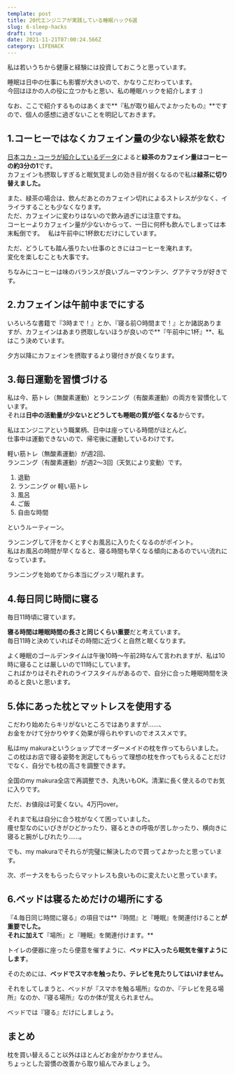 ```yaml
---
template: post
title: 20代エンジニアが実践している睡眠ハック6選
slug: 6-sleep-hacks
draft: true
date: 2021-11-21T07:00:24.566Z
category: LIFEHACK
---
```

私は若いうちから健康と経験には投資しておこうと思っています。

睡眠は日中の仕事にも影響が大きいので、かなりこだわっています。\
今回はほかの人の役に立つかもと思い、私の睡眠ハックを紹介します :)

なお、ここで紹介するものはあくまで**『私が取り組んでよかったもの』**ですので、個人の感想に過ぎないことを明記しておきます。

## 1.コーヒーではなくカフェイン量の少ない緑茶を飲む

[日本コカ・コーラが紹介しているデータ](https://j.cocacola.co.jp/info/faq/detail.htm?faq=19112)によると**緑茶のカフェイン量はコーヒーの約3分の1**です。　\
カフェインも摂取しすぎると眠気覚ましの効き目が弱くなるので私は**緑茶に切り替えました。**

また、緑茶の場合は、飲んだあとのカフェイン切れによるストレスが少なく、イライラすることも少なくなります。\
ただ、カフェインに変わりはないので飲み過ぎには注意ですね。\
コーヒーよりカフェイン量が少ないからって、一日に何杯も飲んでしまっては本末転倒です。　
私は午前中に1杯飲むだけにしています。  

ただ、どうしても踏ん張りたい仕事のときにはコーヒーを淹れます。  \
変化を楽しむことも大事です。

ちなみにコーヒーは味のバランスが良いブルーマウンテン、グアテマラが好きです。  

## 2.カフェインは午前中までにする

いろいろな書籍で『3時まで！』とか、『寝る前○時間まで！』とか諸説ありますが、カフェインはあまり摂取しないほうが良いので**『午前中に1杯』**、私はこう決めています。  

夕方以降にカフェインを摂取するより寝付きが良くなります。  

## 3.毎日運動を習慣づける

私は今、筋トレ（無酸素運動）とランニング（有酸素運動）の両方を習慣化しています。\
それは**日中の活動量が少ないとどうしても睡眠の質が低くなる**からです。  

私はエンジニアという職業柄、日中は座っている時間がほとんど。\
仕事中は運動できないので、帰宅後に運動しているわけです。   

軽い筋トレ（無酸素運動）が週2回、\
ランニング（有酸素運動）が週2〜3回（天気により変動）です。  

1. 退勤
2. ランニング or 軽い筋トレ
3. 風呂
4. ご飯
5. 自由な時間  

というルーティーン。　　

ランニングして汗をかくとすぐお風呂に入りたくなるのがポイント。\
私はお風呂の時間が早くなると、寝る時間も早くなる傾向にあるのでいい流れになっています。　　

ランニングを始めてから本当にグッスリ眠れます。  

## 4.毎日同じ時間に寝る

毎日11時頃に寝ています。  

**寝る時間は睡眠時間の長さと同じくらい重要**だと考えています。\
毎日11時と決めていればその時間に近づくと自然と眠くなります。  

よく睡眠のゴールデンタイムは午後10時〜午前2時なんて言われますが、私は10時に寝ることは厳しいので11時にしています。  \
こればかりはそれぞれのライフスタイルがあるので、自分に合った睡眠時間を決めると良いと思います。

## 5.体にあった枕とマットレスを使用する

こだわり始めたらキリがないところではありますが……、\
お金をかけて分かりやすく効果が得られやすいのでオススメです。  

私はmy makuraというショップでオーダーメイドの枕を作ってもらいました。\
この枕はお店で寝る姿勢を測定してもらって理想の枕を作ってもらえることだけでなく、自分でも枕の高さを調整できます。  

全国のmy makura全店で再調整でき、丸洗いもOK。清潔に長く使えるのでお気に入りです。

ただ、お値段は可愛くない。4万円over。  

それまで私は自分に合う枕がなくて困っていました。\
痩せ型なのにいびきがひどかったり、寝るときの呼吸が苦しかったり、横向きに寝ると腕がしびれたり......。　　

でも、my makuraでそれらが完璧に解決したので買ってよかったと思っています。  

次、ボーナスをもらったらマットレスも良いものに変えたいと思っています。

## 6.ベッドは寝るためだけの場所にする

『4.毎日同じ時間に寝る』の項目では**『時間』と『睡眠』を関連付けること**が重要でした。\
それに加えて**『場所』と『睡眠』を関連付けます。**  

トイレの便器に座ったら便意を催すように、**ベッドに入ったら眠気を催すようにします**。  

そのためには、**ベッドでスマホを触ったり、テレビを見たりしてはいけません。**  

それをしてしまうと、ベッドが『スマホを触る場所』なのか、『テレビを見る場所』なのか、『寝る場所』なのか体が覚えられません。  

ベッドでは『寝る』だけにしましょう。

## まとめ

枕を買い替えること以外はほとんどお金がかかりません。\
ちょっとした習慣の改善から取り組んでみましょう。